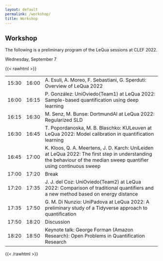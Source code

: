 ```yaml
---
layout: default
permalink: /workshop/
title: Workshop
---
```


## Workshop

The following is a preliminary program of the LeQua sessions at CLEF 2022.

Wednesday, September 7	

{{< rawhtml >}}

<table class="mytable">
<tr> <td> 15:30 </td> <td> 16:00	</td> <td> A. Esuli, A. Moreo, F. Sebastiani, G. Sperduti: Overview of LeQua 2022</td></tr>
  
<tr> <td> 16:00	</td> <td> 16:15	</td> <td> P. González: UniOviedo(Team1) at LeQua 2022: Sample-based quantification using deep learning	</td></tr>
<tr> <td> 16:15 </td> <td> 16:30  </td> <td> M. Senz, M. Bunse: DortmundAI at LeQua 2022: Regularized SLD </td></tr>
<tr> <td> 16:30	</td> <td> 16:45	</td> <td> T. Popordanoska, M. B. Blaschko: KULeuven at LeQua 2022: Model calibration in quantification learning </td></tr>
<tr> <td> 16:45	</td> <td> 17:00	</td> <td> K. Kloos, Q. A. Meertens, J. D. Karch: UniLeiden at LeQua 2022: The first step in understanding the behaviour of the median sweep quantifier using continuous sweep </td></tr>
  
<tr> <td> 17:00	</td> <td> 17:20	</td> <td> Break </td></tr>

<tr> <td> 17:20	</td> <td> 17:35	</td> <td> J. J. del Coz: UniOviedo(Team2) at LeQua 2022: Comparison of traditional quantifiers and a new method based on energy distance </td></tr>
<tr> <td> 17:35	</td> <td> 17:50	</td> <td> G. M. Di Nunzio: UniPadova at LeQua 2022: A preliminary study of a Tidyverse approach to quantification </td></tr>
  
<tr> <td> 17:50	</td> <td> 18:20	</td> <td> Discussion	</td></tr>
  
<tr> <td> 18:20	</td> <td> 18:50	</td> <td> Keynote talk: George Forman (Amazon Research): Open Problems in Quantification Research	</td></tr>
</table>

{{< /rawhtml >}}
